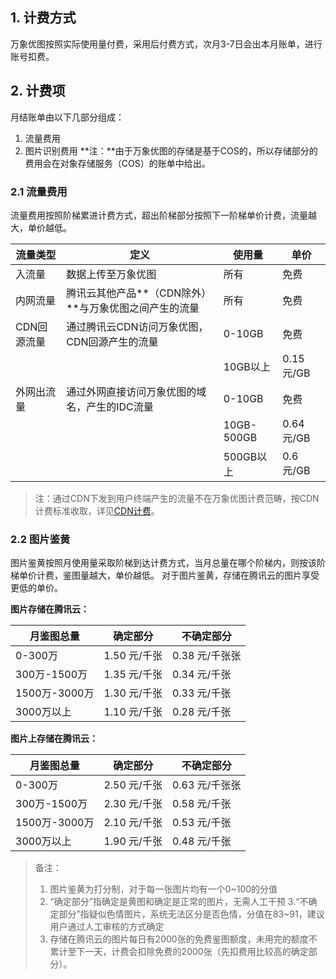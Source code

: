 ## 1. 计费方式
万象优图按照实际使用量付费，采用后付费方式，次月3-7日会出本月账单，进行账号扣费。
## 2. 计费项
月结账单由以下几部分组成：
1. 流量费用
2. 图片识别费用
**注：**由于万象优图的存储是基于COS的，所以存储部分的费用会在对象存储服务（COS）的账单中给出。

### 2.1 流量费用
流量费用按照阶梯累进计费方式，超出阶梯部分按照下一阶梯单价计费，流量越大，单价越低。

| 流量类型    | 定义                             | 使用量        | 单价       |
| ------- | ------------------------------ | ---------- | -------- |
| 入流量     | 数据上传至万象优图                      | 所有         | 免费       |
| 内网流量    | 腾讯云其他产品**（CDN除外）**与万象优图之间产生的流量 | 所有         | 免费       |
| CDN回源流量 | 通过腾讯云CDN访问万象优图，CDN回源产生的流量      | 0-10GB     | 免费       |
|         |                                | 10GB以上     | 0.15元/GB |
| 外网出流量   | 通过外网直接访问万象优图的域名，产生的IDC流量       | 0-10GB     | 免费       |
|         |                                | 10GB-500GB | 0.64元/GB |
|         |                                | 500GB以上    | 0.6元/GB  |
> 注：通过CDN下发到用户终端产生的流量不在万象优图计费范畴，按CDN计费标准收取，详见[CDN计费](https://www.qcloud.com/doc/product/228/562)。

### 2.2 图片鉴黄
图片鉴黄按照月使用量采取阶梯到达计费方式，当月总量在哪个阶梯内，则按该阶梯单价计费，鉴图量越大，单价越低。
对于图片鉴黄，存储在腾讯云的图片享受更低的单价。

**图片存储在腾讯云：**

| 月鉴图总量       | 确定部分      | 不确定部分      |
| ----------- | --------- | ---------- |
| 0-300万      | 1.50 元/千张 | 0.38 元/千张张 |
| 300万-1500万  | 1.35 元/千张 | 0.34 元/千张  |
| 1500万-3000万 | 1.30 元/千张 | 0.33 元/千张  |
| 3000万以上     | 1.10 元/千张 | 0.28 元/千张  |

**图片上存储在腾讯云：**

| 月鉴图总量       | 确定部分      | 不确定部分      |
| ----------- | --------- | ---------- |
| 0-300万      | 2.50 元/千张 | 0.63 元/千张张 |
| 300万-1500万  | 2.30 元/千张 | 0.58 元/千张  |
| 1500万-3000万 | 2.10 元/千张 | 0.53 元/千张  |
| 3000万以上     | 1.90 元/千张 | 0.48 元/千张  |

> 备注：
> 1. 图片鉴黄为打分制，对于每一张图片均有一个0~100的分值
> 2. “确定部分”指确定是黄图和确定是正常的图片，无需人工干预
>    3.“不确定部分”指疑似色情图片，系统无法区分是否色情，分值在83~91，建议用户通过人工审核的方式确定
> 3. 存储在腾讯云的图片每日有2000张的免费鉴图额度，未用完的额度不累计至下一天，计费会扣除免费的2000张（先扣费用比较高的确定部分）。

